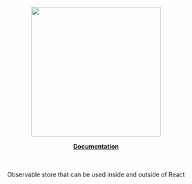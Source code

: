 <p align="center"><a href="https://docs.corets.io"><img src="https://corets.github.io/public/logo-github-readme.svg" width="300"/></a></p>

<p align="center"><b><a href="https://docs.corets.io/observables/store">Documentation</a></b><br/><br/><br/></p>

<p align="center">Observable store that can be used inside and outside of React</p>
